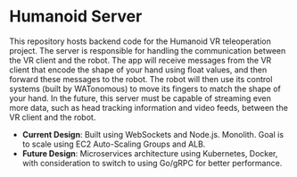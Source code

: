 # Humanoid Server

This repository hosts backend code for the Humanoid VR teleoperation project. The server is responsible for handling the communication between the VR client and the robot. The app will receive messages from the VR client that encode the shape of your hand using float values, and then forward these messages to the robot. The robot will then use its control systems (built by WATonomous) to move its fingers to match the shape of your hand. In the future, this server must be capable of streaming even more data, such as head tracking information and video feeds, between the VR client and the robot.

- **Current Design**: Built using WebSockets and Node.js. Monolith. Goal is to scale using EC2 Auto-Scaling Groups and ALB.
- **Future Design**: Microservices architecture using Kubernetes, Docker, with consideration to switch to using Go/gRPC for better performance.
